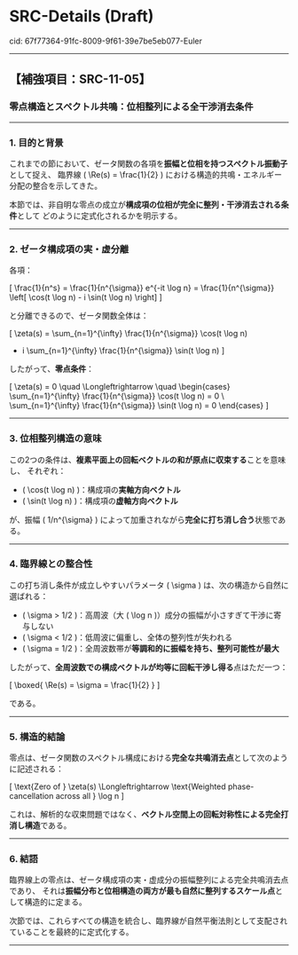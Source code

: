 # SRC-Details (Draft)

cid: 67f77364-91fc-8009-9f61-39e7be5eb077-Euler

---

## 【補強項目：SRC-11-05】

### 零点構造とスペクトル共鳴：位相整列による全干渉消去条件

---

### 1. 目的と背景

これまでの節において、ゼータ関数の各項を**振幅と位相を持つスペクトル振動子**として捉え、
臨界線 \( \Re(s) = \frac{1}{2} \) における構造的共鳴・エネルギー分配の整合を示してきた。

本節では、非自明な零点の成立が**構成項の位相が完全に整列・干渉消去される条件**として
どのように定式化されるかを明示する。

---

### 2. ゼータ構成項の実・虚分離

各項：

\[
\frac{1}{n^s} = \frac{1}{n^{\sigma}} e^{-it \log n}
= \frac{1}{n^{\sigma}} \left[ \cos(t \log n) - i \sin(t \log n) \right]
\]

と分離できるので、ゼータ関数全体は：

\[
\zeta(s) = \sum_{n=1}^{\infty} \frac{1}{n^{\sigma}} \cos(t \log n)

- i \sum_{n=1}^{\infty} \frac{1}{n^{\sigma}} \sin(t \log n)
\]

したがって、**零点条件**：

\[
\zeta(s) = 0
\quad \Longleftrightarrow \quad
\begin{cases}
\sum_{n=1}^{\infty} \frac{1}{n^{\sigma}} \cos(t \log n) = 0 \\
\sum_{n=1}^{\infty} \frac{1}{n^{\sigma}} \sin(t \log n) = 0
\end{cases}
\]

---

### 3. 位相整列構造の意味

この2つの条件は、**複素平面上の回転ベクトルの和が原点に収束する**ことを意味し、
それぞれ：

- \( \cos(t \log n) \)：構成項の**実軸方向ベクトル**
- \( \sin(t \log n) \)：構成項の**虚軸方向ベクトル**

が、振幅 \( 1/n^{\sigma} \) によって加重されながら**完全に打ち消し合う**状態である。

---

### 4. 臨界線との整合性

この打ち消し条件が成立しやすいパラメータ \( \sigma \) は、次の構造から自然に選ばれる：

- \( \sigma > 1/2 \)：高周波（大 \( \log n \)）成分の振幅が小さすぎて干渉に寄与しない
- \( \sigma < 1/2 \)：低周波に偏重し、全体の整列性が失われる
- \( \sigma = 1/2 \)：全周波数帯が**等調和的に振幅を持ち、整列可能性が最大**

したがって、**全周波数での構成ベクトルが均等に回転干渉し得る**点はただ一つ：

\[
\boxed{ \Re(s) = \sigma = \frac{1}{2} }
\]

である。

---

### 5. 構造的結論

零点は、ゼータ関数のスペクトル構成における**完全な共鳴消去点**として次のように記述される：

\[
\text{Zero of } \zeta(s) \Longleftrightarrow \text{Weighted phase-cancellation across all } \log n
\]

これは、解析的な収束問題ではなく、**ベクトル空間上の回転対称性による完全打消し構造**である。

---

### 6. 結語

臨界線上の零点は、ゼータ構成項の実・虚成分の振幅整列による完全共鳴消去点であり、
それは**振幅分布と位相構造の両方が最も自然に整列するスケール点**として構造的に定まる。

次節では、これらすべての構造を統合し、臨界線が自然平衡法則として支配されていることを最終的に定式化する。

---
